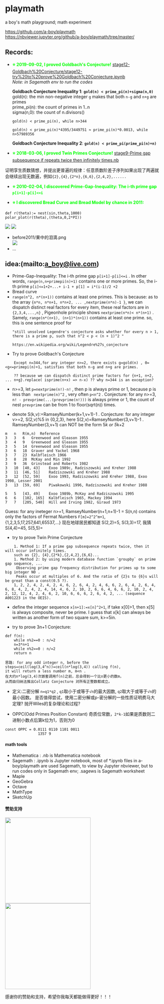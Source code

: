 # playmath
a boy's math playground; math experiment

https://github.com/a-boy/playmath  
https://nbviewer.jupyter.org/github/a-boy/playmath/tree/master/

## Records:
- <b style="color:#0F0"> :star: 2019-09-02, I proved Goldbach's Conjecture!</b>
[stage12-Goldbach%20Conjecture/stage12-try%20to%20prove%20Goldbach%20Conjecture.ipynb](https://nbviewer.jupyter.org/github/a-boy/playmath/blob/master/stage12-Goldbach%20Conjecture/stage12-try%20to%20prove%20Goldbach%20Conjecture.ipynb)  
 _Note: in Sagemath env to run the codes_

	**Goldbach Conjecture Inequality 1**: **`gold(n) < prime_pi(n)+sigma(n,0)`**  
	gold(n): the min non-negative integer `g` makes that both `n-g` and `n+g` are primes  
	prime_pi(n): the count of primes in 1..n  
	sigma(n,0): the count of n.divisors()  

	`gold(n) < prime_pi(n), while n>344`

	`gold(n) < prime_pi(n)*4395/3449751 ≈ prime_pi(n)*0.0013, while n>57989356`

	**Goldbach Conjecture Inequality 2**: **`gold(n) < prime_pi(prime_pi(n)+n)`**	

- <b style="color:#0F0"> :star: 2018-03-06, I proved Twin Primes Conjecture!</b>
 [stage9-Prime gap subsequence if repeats twice then infinitely times.nb](stage9-Prime%20gap%20subsequence%20if%20repeats%20twice%20then%20infinitely%20times.nb)   

 证明孪生质数猜想，并提出更普遍的规律：任意质数阶差子序列如果出现了两遍就会继续出现无数遍，例如`{2},{4},{2*n},{6,6},{2,4,2},......`

- <b style="color:#0F0"> :star: 2010-02-04, I discovered Prime-Gap-Inequality: The i-th prime gap `p[i+1]-p[i]<=i`</b>

- <b style="color:#0F0"> :star: I discovered Bread Curve and Bread Model by chance in 2011: </b>
  
```
def r(theta):= nest(sin,theta,1000)
polar_plot(r(theta),(theta,0,2*PI))

```
<img src="stage2-bread%20curve/bread.png">
<img src="stage2-bread%20curve/bread-curve-3d.jpg">

- before2011/果中的泪滴.png  
  <img src="before2011/果中的泪滴.png">
- ...
  
## idea:(mailto:a_boy@live.com)
- Prime-Gap-Inequality: The i-th prime gap `p[i+1]-p[i]<=i` . In other words, `range(n,n+primepi(n)+1)` contains one or more primes. So, the i-th prime `p[i]<=1+2+...+ i-1 + p[1] = i*(i-1)/2 +2`
- Bread curve
- `range(n^2, n*(n+1))` contains at least one primes. This is because: as to the array `{n*n, n*n+1, n*n+2, ... ,nextprime(n*n)-1 }`, we can dispatch distinct real factors for every item, these real factors are in `{2,3,4,...,n}` , Pigeonhole principle shows `nextprime(n*n)< n*(n+1)` . Samely, `range(n*(n+1), (n+1)*(n+1))` contains at least one prime. so, this is one sentence proof for 
    ```
    "still unsolved Legendre's conjecture asks whether for every n > 1, there is a prime p, such that n^2 < p < (n + 1)^2 "

    https://en.wikipedia.org/wiki/Legendre%27s_conjecture
    ```
- Try to prove Goldbach's Conjecture
```
    Except n=344,for any integer n>=2, there exists g=gold(n) , 0=<g<=primepi(n)+1, satisfies that both n-g and n+g are primes. 
    
    ?? because we can dispatch distinct prime factors for {n+1, n+2, ... n+g}.replace( isprime(n+x) => n-x) ?? why n=344 is an exception?
```

- n>=3, let `p=nextprime(n!)-n!` , then p is always prime or 1, because p is less than ` nextprime(n)^2` , very often ` p<n^2 ` .
Conjecture: for any n>=3, ` n! - prevprime(...(prevprime(n!))) ` is always prime or 1, the count of nest `prevprime` can be from 1 to floor(sqrt(n)) times.

- denote S(k,v):=RamseyNumber(k+1,v+1)-1 . 
Conjecture: for any integer v>=2, S(2,v)%5 in {0,2,3}, here S(2,v)=RamseyNumber(3,v+1)-1 . 
RamseyNumber(3,v+1) can NOT be the form 5*k or 5*k+2

```
m	n	R(m,n)	Reference
3	3	6	Greenwood and Gleason 1955
3	4	9	Greenwood and Gleason 1955
3	5	14	Greenwood and Gleason 1955
3	6	18	Graver and Yackel 1968
3	7	23	Kalbfleisch 1966
3	8	28	McKay and Min 1992
3	9	36	Grinstead and Roberts 1982
3	10	[40, 43]	Exoo 1989c, Radziszowski and Kreher 1988
3	11	[46, 51]	Radziszowski and Kreher 1988
3	12	[52, 59]	Exoo 1993, Radziszowski and Kreher 1988, Exoo 1998, Lesser 2001
3	13	[59, 69]	Piwakowski 1996, Radziszowski and Kreher 1988

5	5	[43, 49]	Exoo 1989b, McKay and Radziszowski 1995
6	6	[102, 165]	Kalbfleisch 1965, Mackey 1994
7	7	[205, 540]	Hill and Irving 1982, Giraud 1973
```

Guess: for any ineteger n>=1, RamseyNumber(n+1,n+1)-1 = S(n,n) contains only the factors of Fermat Numbers ` F[m]=2^2^m+1 `, {1,2,3,5,17,257,641,65537,...}
现在地球居民都知道 S(2,2)=5, S(3,3)=17, 我猜 S(4,4)=45, S(5,5)=

- try to prove Twin Prime Conjecture
```
    1. Method 1: If a prime gap subsequence repeats twice, then it will occur infinitely times. 
    such as {2}, {4},{2*k},{2,4,2},{6,6}...
    1. Method 2: by using modern database function `groupby` on prime gap sequence, ...  
     Observing prime gap frequency distribution for primes up to some big integer N0 .  
     Peaks occur at multiples of 6. And the ratio of {2}s to {6}s will be great than a const(0.5 ?).
    1, 2, 2, 4, 2, 4, 2, 4, 6, 2, 6, 4, 2, 4, 6, 6, 2, 6, 4, 2, 6, 4, 6, 8, 4, 2, 4, 2, 4, 14, 4, 6, 2, 10, 2, 6, 6, 4, 6, 6, 2, 10, 2, 4, 2, 12, 12, 4, 2, 4, 6, 2, 10, 6, 6, 6, 2, 6, 4, 2, ... (sequence A001223 in the OEIS).
```

- define the integer sequence `x[n+1]:=x[n]^2+1`, if take x[0]>1, then  x[5] is always composite, never be prime. I guess that x[k] can always be written as another form of two square sum, k>=5in.

- try to prove 3n+1 Conjecture: 
```
def f(n):
    while n%2==0 : n/=2
    n=3*n+1
    while n%2==0 : n/=2
    return n

思路: for any odd integer n, before the steps=ceil(log(3,4^n))=ceil(n*log(3,4)) calling f(n), 
it will return a less number m, m<n .  
在大约n*log(3,4)次嵌套调用f(n)之前，总会得到一个比n更小的数m，
从而由归纳法推出Collatz Conjecture 对所有正整数都成立。
```

- 定义:二密分解 `n=q1*q2` , `q1`取小于或等于`√n`的最大因数, `q2`取大于或等于`√n`的最小因数。
是否值得尝试，使用二密分解或p-密分解的一些性质证明费马大定理? 抛开Wiles的复杂理论和过程?

- OPPC(Odd Primes Position Constant) 奇质位常数，`2*k-1`如果是质数则二进制小数点后第k位为1，否则为0
```
const OPPC = 0.0111 0110 1101 0011
               1357 9
```

#### math tools
- Mathematica : .nb is Mathematica notebook
- Sagemath : .ipynb is Jupyter notebook, most of *.ipynb files in a-boy/playmath are used Sagemath, to view by Jupyter nbviewer, but to run codes only in Sagemath env; .sagews is Sagemath worksheet
- Maple
- GeoGebra
- Octave
- MathType
- SketchUp

#### 赞助支持
<img src="temp/1563593535473.jpg" width="280">
<img src="temp/mm_facetoface_collect_qrcode_1560552098216.png" width="280">

感谢你的赞助和支持，希望你我每天都能做得更好！！！
